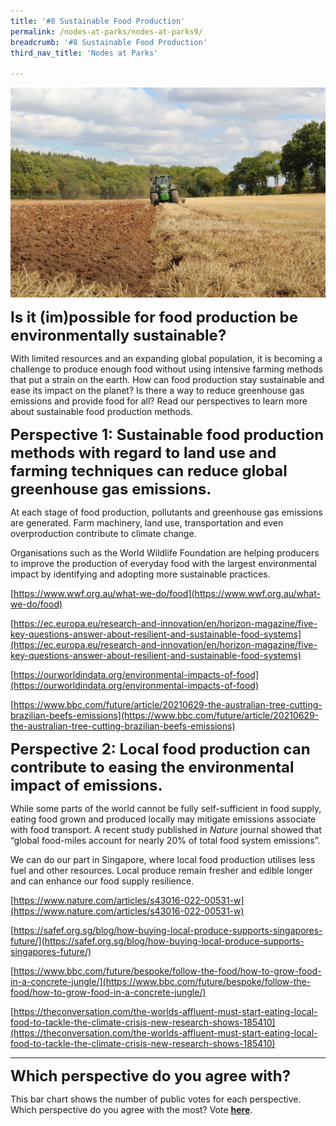 ```yaml
---
title: '#8 Sustainable Food Production'
permalink: /nodes-at-parks/nodes-at-parks9/
breadcrumb: '#8 Sustainable Food Production'
third_nav_title: 'Nodes at Parks'

---
```


![](../images/nodes-at-parks-13-min.jpg)



**<font size="5">Is it (im)possible for food production be environmentally sustainable?</font>**

With limited resources and an expanding global population, it is becoming a challenge to produce enough food without using intensive farming methods that put a strain on the earth. How can food production stay sustainable and ease its impact on the planet? Is there a way to reduce greenhouse gas emissions and provide food for all? Read our perspectives to learn more about sustainable food production methods.



**<font size="5">Perspective 1: Sustainable food production methods with regard to land use and farming techniques can reduce global greenhouse gas emissions.</font>** 

At each stage of food production, pollutants and greenhouse gas emissions are generated. Farm machinery, land use, transportation and even overproduction contribute to climate change. 

Organisations such as the World Wildlife Foundation are helping producers to improve the production of everyday food with the largest environmental impact by identifying and adopting more sustainable practices. 

[https://www.wwf.org.au/what-we-do/food](https://www.wwf.org.au/what-we-do/food)

[https://ec.europa.eu/research-and-innovation/en/horizon-magazine/five-key-questions-answer-about-resilient-and-sustainable-food-systems](https://ec.europa.eu/research-and-innovation/en/horizon-magazine/five-key-questions-answer-about-resilient-and-sustainable-food-systems)

[https://ourworldindata.org/environmental-impacts-of-food](https://ourworldindata.org/environmental-impacts-of-food)

[https://www.bbc.com/future/article/20210629-the-australian-tree-cutting-brazilian-beefs-emissions](https://www.bbc.com/future/article/20210629-the-australian-tree-cutting-brazilian-beefs-emissions)



**<font size="5">Perspective 2: Local food production can contribute to easing the environmental impact of emissions.</font>**

While some parts of the world cannot be fully self-sufficient in food supply, eating food grown and produced locally may mitigate emissions associate with food transport. A recent study published in *Nature* journal showed that “global food-miles account for nearly 20% of total food system emissions”. 

We can do our part in Singapore, where local food production utilises less fuel and other resources. Local produce remain fresher and edible longer and can enhance our food supply resilience. 

[https://www.nature.com/articles/s43016-022-00531-w](https://www.nature.com/articles/s43016-022-00531-w)

[https://safef.org.sg/blog/how-buying-local-produce-supports-singapores-future/](https://safef.org.sg/blog/how-buying-local-produce-supports-singapores-future/)

[https://www.bbc.com/future/bespoke/follow-the-food/how-to-grow-food-in-a-concrete-jungle/](https://www.bbc.com/future/bespoke/follow-the-food/how-to-grow-food-in-a-concrete-jungle/)

[https://theconversation.com/the-worlds-affluent-must-start-eating-local-food-to-tackle-the-climate-crisis-new-research-shows-185410](https://theconversation.com/the-worlds-affluent-must-start-eating-local-food-to-tackle-the-climate-crisis-new-research-shows-185410)

 

<HR>

**<FONT SIZE ="5">Which perspective do you agree with?</FONT>**

This bar chart shows the number of public votes for each perspective. Which perspective do you agree with the most? Vote [**here**](https://forms.gle/NVCs2yKCJxe3YMUA9).

